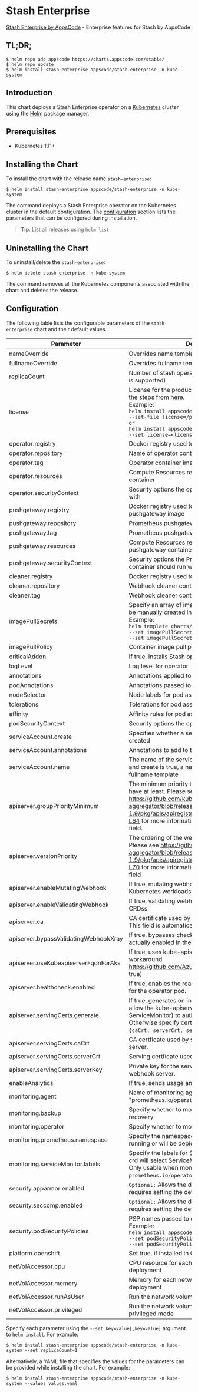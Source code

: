 # Stash Enterprise

[Stash Enterprise by AppsCode](https://github.com/stashed/stash) - Enterprise features for Stash by AppsCode

## TL;DR;

```console
$ helm repo add appscode https://charts.appscode.com/stable/
$ helm repo update
$ helm install stash-enterprise appscode/stash-enterprise -n kube-system
```

## Introduction

This chart deploys a Stash Enterprise operator on a [Kubernetes](http://kubernetes.io) cluster using the [Helm](https://helm.sh) package manager.

## Prerequisites

- Kubernetes 1.11+

## Installing the Chart

To install the chart with the release name `stash-enterprise`:

```console
$ helm install stash-enterprise appscode/stash-enterprise -n kube-system
```

The command deploys a Stash Enterprise operator on the Kubernetes cluster in the default configuration. The [configuration](#configuration) section lists the parameters that can be configured during installation.

> **Tip**: List all releases using `helm list`

## Uninstalling the Chart

To uninstall/delete the `stash-enterprise`:

```console
$ helm delete stash-enterprise -n kube-system
```

The command removes all the Kubernetes components associated with the chart and deletes the release.

## Configuration

The following table lists the configurable parameters of the `stash-enterprise` chart and their default values.

|               Parameter               |                                                                                                                                                                                Description                                                                                                                                                                                 |                                Default                                |
|---------------------------------------|----------------------------------------------------------------------------------------------------------------------------------------------------------------------------------------------------------------------------------------------------------------------------------------------------------------------------------------------------------------------------|-----------------------------------------------------------------------|
| nameOverride                          | Overrides name template                                                                                                                                                                                                                                                                                                                                                    | `""`                                                                  |
| fullnameOverride                      | Overrides fullname template                                                                                                                                                                                                                                                                                                                                                | `""`                                                                  |
| replicaCount                          | Number of stash operator replicas to create (only 1 is supported)                                                                                                                                                                                                                                                                                                          | `1`                                                                   |
| license                               | License for the product. Get a license by following the steps from [here](https://stash.run/docs/latest/setup/install/enterprise#get-a-trial-license). <br> Example: <br> `helm install appscode/stash-enterprise \` <br> `--set-file license=/path/to/license/file` <br> `or` <br> `helm install appscode/stash-enterprise \` <br> `--set license=<license file content>` | `""`                                                                  |
| operator.registry                     | Docker registry used to pull operator image                                                                                                                                                                                                                                                                                                                                | `stashed`                                                             |
| operator.repository                   | Name of operator container image                                                                                                                                                                                                                                                                                                                                           | `stash-enterprise`                                                    |
| operator.tag                          | Operator container image tag                                                                                                                                                                                                                                                                                                                                               | `v0.10.0-rc.2`                                                        |
| operator.resources                    | Compute Resources required by the operator container                                                                                                                                                                                                                                                                                                                       | `{"requests":{"cpu":"100m"}}`                                         |
| operator.securityContext              | Security options the operator container should run with                                                                                                                                                                                                                                                                                                                    | `{}`                                                                  |
| pushgateway.registry                  | Docker registry used to pull Prometheus pushgateway image                                                                                                                                                                                                                                                                                                                  | `prom`                                                                |
| pushgateway.repository                | Prometheus pushgateway container image                                                                                                                                                                                                                                                                                                                                     | `pushgateway`                                                         |
| pushgateway.tag                       | Prometheus pushgateway container image tag                                                                                                                                                                                                                                                                                                                                 | `v0.5.2`                                                              |
| pushgateway.resources                 | Compute Resources required by the Prometheus pushgateway container                                                                                                                                                                                                                                                                                                         | `{}`                                                                  |
| pushgateway.securityContext           | Security options the Prometheus pushgateway container should run with                                                                                                                                                                                                                                                                                                      | `{}`                                                                  |
| cleaner.registry                      | Docker registry used to pull Webhook cleaner image                                                                                                                                                                                                                                                                                                                         | `appscode`                                                            |
| cleaner.repository                    | Webhook cleaner container image                                                                                                                                                                                                                                                                                                                                            | `kubectl`                                                             |
| cleaner.tag                           | Webhook cleaner container image tag                                                                                                                                                                                                                                                                                                                                        | `v1.16`                                                               |
| imagePullSecrets                      | Specify an array of imagePullSecrets. Secrets must be manually created in the namespace. <br> Example: <br> `helm template charts/stash \` <br> `--set imagePullSecrets[0].name=sec0 \` <br> `--set imagePullSecrets[1].name=sec1`                                                                                                                                         | `[]`                                                                  |
| imagePullPolicy                       | Container image pull policy                                                                                                                                                                                                                                                                                                                                                | `IfNotPresent`                                                        |
| criticalAddon                         | If true, installs Stash operator as critical addon                                                                                                                                                                                                                                                                                                                         | `false`                                                               |
| logLevel                              | Log level for operator                                                                                                                                                                                                                                                                                                                                                     | `3`                                                                   |
| annotations                           | Annotations applied to operator deployment                                                                                                                                                                                                                                                                                                                                 | `{}`                                                                  |
| podAnnotations                        | Annotations passed to operator pod(s).                                                                                                                                                                                                                                                                                                                                     | `{}`                                                                  |
| nodeSelector                          | Node labels for pod assignment                                                                                                                                                                                                                                                                                                                                             | `{"beta.kubernetes.io/arch":"amd64","beta.kubernetes.io/os":"linux"}` |
| tolerations                           | Tolerations for pod assignment                                                                                                                                                                                                                                                                                                                                             | `[]`                                                                  |
| affinity                              | Affinity rules for pod assignment                                                                                                                                                                                                                                                                                                                                          | `{}`                                                                  |
| podSecurityContext                    | Security options the operator pod should run with.                                                                                                                                                                                                                                                                                                                         | `{"fsGroup":65535}`                                                   |
| serviceAccount.create                 | Specifies whether a service account should be created                                                                                                                                                                                                                                                                                                                      | `true`                                                                |
| serviceAccount.annotations            | Annotations to add to the service account                                                                                                                                                                                                                                                                                                                                  | `{}`                                                                  |
| serviceAccount.name                   | The name of the service account to use. If not set and create is true, a name is generated using the fullname template                                                                                                                                                                                                                                                     | ``                                                                    |
| apiserver.groupPriorityMinimum        | The minimum priority the webhook api group should have at least. Please see https://github.com/kubernetes/kube-aggregator/blob/release-1.9/pkg/apis/apiregistration/v1beta1/types.go#L58-L64 for more information on proper values of this field.                                                                                                                          | `10000`                                                               |
| apiserver.versionPriority             | The ordering of the webhook api inside of the group. Please see https://github.com/kubernetes/kube-aggregator/blob/release-1.9/pkg/apis/apiregistration/v1beta1/types.go#L66-L70 for more information on proper values of this field                                                                                                                                       | `15`                                                                  |
| apiserver.enableMutatingWebhook       | If true, mutating webhook is configured for Kubernetes workloads                                                                                                                                                                                                                                                                                                           | `true`                                                                |
| apiserver.enableValidatingWebhook     | If true, validating webhook is configured for Stash CRDss                                                                                                                                                                                                                                                                                                                  | `true`                                                                |
| apiserver.ca                          | CA certificate used by the Kubernetes api server. This field is automatically assigned by the operator.                                                                                                                                                                                                                                                                    | `not-ca-cert`                                                         |
| apiserver.bypassValidatingWebhookXray | If true, bypasses checks that validating webhook is actually enabled in the Kubernetes cluster.                                                                                                                                                                                                                                                                            | `false`                                                               |
| apiserver.useKubeapiserverFqdnForAks  | If true, uses kube-apiserver FQDN for AKS cluster to workaround https://github.com/Azure/AKS/issues/522 (default true)                                                                                                                                                                                                                                                     | `true`                                                                |
| apiserver.healthcheck.enabled         | If true, enables the readiness and liveliness probes for the operator pod.                                                                                                                                                                                                                                                                                                 | `false`                                                               |
| apiserver.servingCerts.generate       | If true, generates on install/upgrade the certs that allow the kube-apiserver (and potentially ServiceMonitor) to authenticate operators pods. Otherwise specify certs in `apiserver.servingCerts.{caCrt, serverCrt, serverKey}`.                                                                                                                                          | `true`                                                                |
| apiserver.servingCerts.caCrt          | CA certficate used by serving certificate of webhook server.                                                                                                                                                                                                                                                                                                               | `""`                                                                  |
| apiserver.servingCerts.serverCrt      | Serving certficate used by webhook server.                                                                                                                                                                                                                                                                                                                                 | `""`                                                                  |
| apiserver.servingCerts.serverKey      | Private key for the serving certificate used by webhook server.                                                                                                                                                                                                                                                                                                            | `""`                                                                  |
| enableAnalytics                       | If true, sends usage analytics                                                                                                                                                                                                                                                                                                                                             | `true`                                                                |
| monitoring.agent                      | Name of monitoring agent (either "prometheus.io/operator" or "prometheus.io/builtin")                                                                                                                                                                                                                                                                                      | `"none"`                                                              |
| monitoring.backup                     | Specify whether to monitor Stash backup and recovery                                                                                                                                                                                                                                                                                                                       | `false`                                                               |
| monitoring.operator                   | Specify whether to monitor Stash operator                                                                                                                                                                                                                                                                                                                                  | `false`                                                               |
| monitoring.prometheus.namespace       | Specify the namespace where Prometheus server is running or will be deployed.                                                                                                                                                                                                                                                                                              | `""`                                                                  |
| monitoring.serviceMonitor.labels      | Specify the labels for ServiceMonitor. Prometheus crd will select ServiceMonitor using these labels. Only usable when monitoring agent is `prometheus.io/operator`.                                                                                                                                                                                                        | `{}`                                                                  |
| security.apparmor.enabled             | `Optional:` Allows the default AppArmor profile, requires setting the default.                                                                                                                                                                                                                                                                                             | `false`                                                               |
| security.seccomp.enabled              | `Optional:` Allows the default seccomp profile, requires setting the default.                                                                                                                                                                                                                                                                                              | `false`                                                               |
| security.podSecurityPolicies          | PSP names passed to operator <br> Example: <br> `helm install appscode/stash \` <br> `--set podSecurityPolicies[0]=abc \` <br> `--set podSecurityPolicies[1]=xyz`                                                                                                                                                                                                          | `["baseline"]`                                                        |
| platform.openshift                    | Set true, if installed in OpenShift                                                                                                                                                                                                                                                                                                                                        | `false`                                                               |
| netVolAccessor.cpu                    | CPU resource for each network volume accessor deployment                                                                                                                                                                                                                                                                                                                   | `100m`                                                                |
| netVolAccessor.memory                 | Memory for each network volume accessor deployment                                                                                                                                                                                                                                                                                                                         | `128Mi`                                                               |
| netVolAccessor.runAsUser              | Run the network volume accessor with this UID.                                                                                                                                                                                                                                                                                                                             | `2000`                                                                |
| netVolAccessor.privileged             | Run the network volume accessor deployments in privileged mode                                                                                                                                                                                                                                                                                                             | `false`                                                               |


Specify each parameter using the `--set key=value[,key=value]` argument to `helm install`. For example:

```console
$ helm install stash-enterprise appscode/stash-enterprise -n kube-system --set replicaCount=1
```

Alternatively, a YAML file that specifies the values for the parameters can be provided while
installing the chart. For example:

```console
$ helm install stash-enterprise appscode/stash-enterprise -n kube-system --values values.yaml
```
